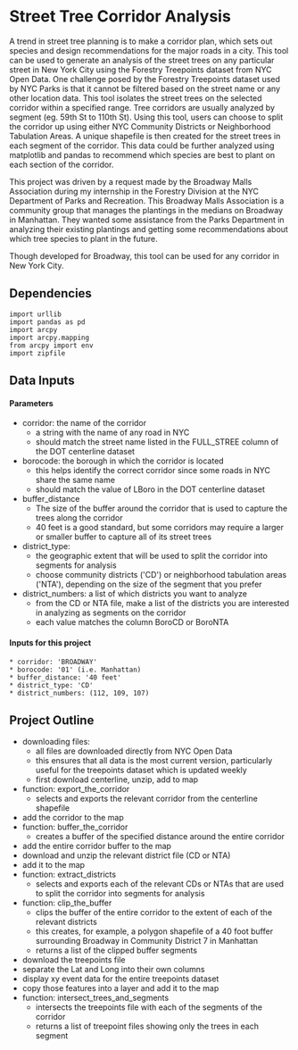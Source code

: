 # Street Tree Corridor Analysis
A trend in street tree planning is to make
a corridor plan, which sets out species and design recommendations for the major roads
in a city. This tool can be used to generate an analysis of the street trees on any particular street in New York City using the Forestry Treepoints dataset from NYC Open Data. One challenge posed by the Forestry Treepoints dataset used by NYC Parks is that it cannot be filtered based on the street name or any other location data. This tool isolates the street trees on the selected corridor within a specified range. Tree corridors are usually analyzed by segment (eg. 59th St to 110th St). Using this tool, users can choose to split the corridor up using either NYC Community Districts or Neighborhood Tabulation Areas. A unique shapefile is then created for the street trees in each segment of the corridor. This data could be further analyzed using matplotlib and pandas to recommend which species are best to plant on each section of the corridor.


This project was driven by a request made by the Broadway Malls Association during
my internship in the Forestry Division at the NYC Department of Parks and Recreation.
This Broadway Malls Association is a community group that manages the plantings in the
medians on Broadway in Manhattan. They wanted some assistance from the Parks Department in analyzing
their existing plantings and getting some recommendations about which tree species to plant in the future.

Though developed for Broadway, this tool can be used for any corridor in New York City.

## Dependencies
	import urllib
	import pandas as pd
	import arcpy
	import arcpy.mapping
	from arcpy import env
	import zipfile

## Data Inputs
#### Parameters
* corridor: the name of the corridor
	- a string with the name of any road in NYC
	- should match the street name listed in the FULL_STREE column of the DOT centerline dataset
* borocode: the borough in which the corridor is located
	- this helps identify the correct corridor since some roads in NYC share the same name
	- should match the value of LBoro in the DOT centerline dataset
* buffer_distance
	- The size of the buffer around the corridor that is used to capture the trees along the corridor
	- 40 feet is a good standard, but some corridors may require a larger or smaller buffer to capture all of its street trees
* district_type:
	- the geographic extent that will be
	  used to split the corridor into segments for analysis
	- choose community districts ('CD') or neighborhood tabulation areas ('NTA'), depending on the size of the segment that you prefer
* district_numbers: a list of which districts you want to analyze
	- from the CD or NTA file, make a list of the districts you are interested in analyzing as segments on the corridor
	- each value matches the column BoroCD or BoroNTA

#### Inputs for this project
	* corridor: 'BROADWAY'
	* borocode: '01' (i.e. Manhattan)
	* buffer_distance: '40 feet'
	* district_type: 'CD'
	* district_numbers: (112, 109, 107)


## Project Outline
- downloading files:
	- all files are downloaded directly from NYC Open Data
	- this ensures that all data is the most current version, particularly useful for the treepoints dataset which is updated weekly
	- first download centerline, unzip, add to map
- function: export_the_corridor
	- selects and exports the relevant corridor from the centerline shapefile
- add the corridor to the map
- function: buffer_the_corridor
	- creates a buffer of the specified distance around the entire corridor
- add the entire corridor buffer to the map
- download and unzip the relevant district file (CD or NTA)
- add it to the map
- function: extract_districts
	- selects and exports each of the relevant CDs or NTAs that are used to split the corridor into segments for analysis
- function: clip_the_buffer
	- clips the buffer of the entire corridor to the extent of each of the relevant districts
	- this creates, for example, a polygon shapefile of a 40 foot buffer surrounding Broadway in Community District 7 in Manhattan
	- returns a list of the clipped buffer segments
- download the treepoints file
- separate the Lat and Long into their own columns
- display xy event data for the entire treepoints dataset
- copy those features into a layer and add it to the map
- function: intersect_trees_and_segments
	- intersects the treepoints file with each of the segments of the corridor
	- returns a list of treepoint files showing only the trees in each segment
